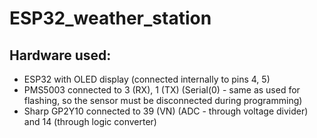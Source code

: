 # ESP32_weather_station

## Hardware used:
- ESP32 with OLED display (connected internally to pins 4, 5)
- PMS5003 connected to 3 (RX), 1 (TX) (Serial(0) - same as used for flashing, so the sensor must be disconnected during programming)
- Sharp GP2Y10 connected to 39 (VN) (ADC - through voltage divider) and 14 (through logic converter)
